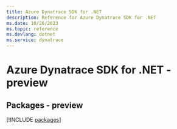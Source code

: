 ```yaml
---
title: Azure Dynatrace SDK for .NET
description: Reference for Azure Dynatrace SDK for .NET
ms.date: 10/26/2023
ms.topic: reference
ms.devlang: dotnet
ms.service: dynatrace
---
```

# Azure Dynatrace SDK for .NET - preview
## Packages - preview
[!INCLUDE [packages](dynatrace-index.md)]